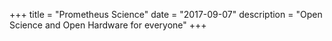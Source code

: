 +++
title = "Prometheus Science"
date = "2017-09-07"
description = "Open Science and Open Hardware for everyone"
+++
